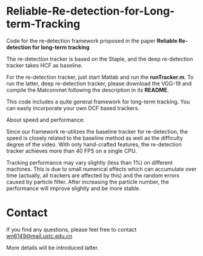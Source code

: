 # Reliable-Re-detection-for-Long-term-Tracking
Code for the re-detection framework proposed in the paper **Reliable Re-detection for long-term tracking**

The re-detection tracker is based on the Staple, and the deep re-detection tracker takes HCF as baseline. 

For the re-detection tracker, just start Matlab and run the **runTracker.m**. To run the latter, deep re-detection tracker, please download the VGG-19 and compile the Matconvnet following the description in its **README**.  

This code includes a quite general framework for long-term tracking. You can easily incorporate your own DCF based trackers.

About speed and performance:

Since our framework re-utilizes the baseline tracker for re-detection, the speed is closely related to the baseline method as well as the difficulty degree of the video.
With only hand-crafted features, the re-detection tracker achieves more than 40 FPS on a single CPU.

Tracking performance may vary slightly (less than 1%) on different machines.
This is due to small numerical effects which can accumulate over time (actually, all trackers are affected by this) and the random errors caused by particle filter.
After increasing the particle number, the performance will improve slightly and be more stable. 

# Contact
If you find any questions, please feel free to contact wn6149@mail.ustc.edu.cn

More details will be introduced latter. 
